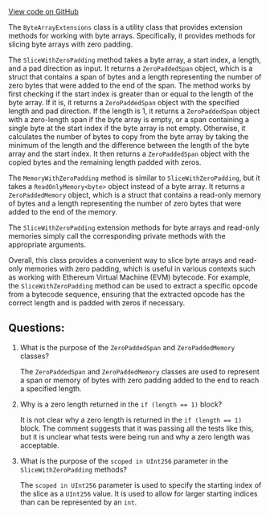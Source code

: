 [View code on GitHub](https://github.com/nethermindeth/nethermind/Nethermind.Evm/ByteArrayExtensions.cs)

The `ByteArrayExtensions` class is a utility class that provides extension methods for working with byte arrays. Specifically, it provides methods for slicing byte arrays with zero padding. 

The `SliceWithZeroPadding` method takes a byte array, a start index, a length, and a pad direction as input. It returns a `ZeroPaddedSpan` object, which is a struct that contains a span of bytes and a length representing the number of zero bytes that were added to the end of the span. The method works by first checking if the start index is greater than or equal to the length of the byte array. If it is, it returns a `ZeroPaddedSpan` object with the specified length and pad direction. If the length is 1, it returns a `ZeroPaddedSpan` object with a zero-length span if the byte array is empty, or a span containing a single byte at the start index if the byte array is not empty. Otherwise, it calculates the number of bytes to copy from the byte array by taking the minimum of the length and the difference between the length of the byte array and the start index. It then returns a `ZeroPaddedSpan` object with the copied bytes and the remaining length padded with zeros.

The `MemoryWithZeroPadding` method is similar to `SliceWithZeroPadding`, but it takes a `ReadOnlyMemory<byte>` object instead of a byte array. It returns a `ZeroPaddedMemory` object, which is a struct that contains a read-only memory of bytes and a length representing the number of zero bytes that were added to the end of the memory.

The `SliceWithZeroPadding` extension methods for byte arrays and read-only memories simply call the corresponding private methods with the appropriate arguments.

Overall, this class provides a convenient way to slice byte arrays and read-only memories with zero padding, which is useful in various contexts such as working with Ethereum Virtual Machine (EVM) bytecode. For example, the `SliceWithZeroPadding` method can be used to extract a specific opcode from a bytecode sequence, ensuring that the extracted opcode has the correct length and is padded with zeros if necessary.
## Questions: 
 1. What is the purpose of the `ZeroPaddedSpan` and `ZeroPaddedMemory` classes?
    
    The `ZeroPaddedSpan` and `ZeroPaddedMemory` classes are used to represent a span or memory of bytes with zero padding added to the end to reach a specified length.

2. Why is a zero length returned in the `if (length == 1)` block?
    
    It is not clear why a zero length is returned in the `if (length == 1)` block. The comment suggests that it was passing all the tests like this, but it is unclear what tests were being run and why a zero length was acceptable.

3. What is the purpose of the `scoped in UInt256` parameter in the `SliceWithZeroPadding` methods?
    
    The `scoped in UInt256` parameter is used to specify the starting index of the slice as a `UInt256` value. It is used to allow for larger starting indices than can be represented by an `int`.